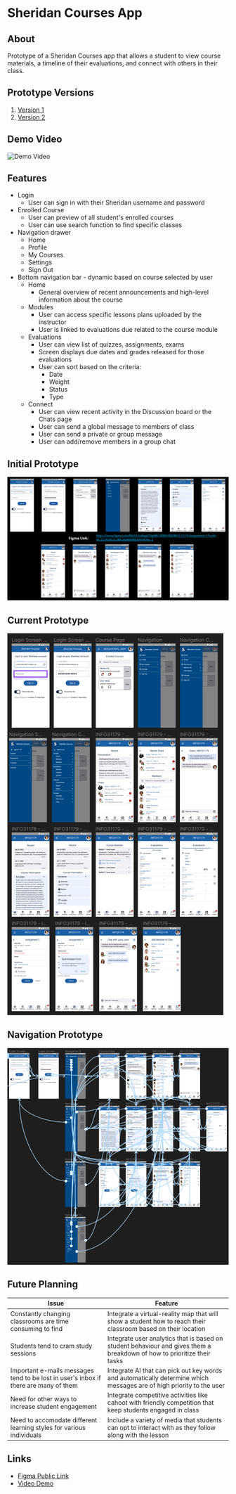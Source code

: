 # Sheridan Courses App

## About
Prototype of a Sheridan Courses app that allows a student to view course materials, a timeline of their evaluations, and connect with others in their class.

## Prototype Versions
1. [Version 1](https://www.figma.com/proto/Lh3udugyFlVg6MCSKMDrNB/INFO31179-Assignment-1?page-id=0%3A1&node-id=107%3A1056&starting-point-node-id=107%3A1056)
2. [Version 2](https://www.figma.com/proto/y64qSogtrzWRCwtl4a0jX0/INFO31179-Assignment-2?page-id=0%3A1&node-id=107%3A1056&viewport=107%2C311%2C0.27&scaling=scale-down&starting-point-node-id=107%3A1056)

## Demo Video
![Demo Video](https://youtu.be/6_RSYZF4V4A)

## Features
- Login
    - User can sign in with their Sheridan username and password
- Enrolled Course
    - User can preview of all student's enrolled courses
    - User can use search function to find specific classes
- Navigation drawer
    - Home
    - Profile
    - My Courses
    - Settings
    - Sign Out
- Bottom navigation bar - dynamic based on course selected by user
    - Home
        - General overview of recent announcements and high-level information about the course
    - Modules
        - User can access specific lessons plans uploaded by the instructor
        - User is linked to evaluations due related to the course module
    - Evaluations
        - User can view list of quizzes, assignments, exams
        - Screen displays due dates and grades released for those evaluations
        - User can sort based on the criteria:
            - Date
            - Weight
            - Status
            - Type
    - Connect
        - User can view recent activity in the Discussion board or the Chats page
        - User can send a global message to members of class
        - User can send a private or group message
        - User can add/remove members in a group chat

## Initial Prototype
![Initial Prototype](https://github.com/jmsot15/HCI-Prototype/blob/main/prototype1.png)

## Current Prototype
![Current Prototype](https://github.com/jmsot15/HCI-Prototype/blob/main/prototype2.png)

## Navigation Prototype
![Navigation Prototype](https://github.com/jmsot15/HCI-Prototype/blob/main/Navigation.png)

## Future Planning
| Issue | Feature |
| -- | -- |
| Constantly changing classrooms are time consuming to find | Integrate a virtual-reality map that will show a student how to reach their classroom based on their location |
| Students tend to cram study sessions | Integrate user analytics that is based on student behaviour and gives them a breakdown of how to prioritize their tasks |
| Important e-mails messages tend to be lost in user's inbox if there are many of them | Integrate AI that can pick out key words and automatically determine which messages are of high priority to the user
| Need for other ways to increase student engagement | Integrate competitive activities like cahoot with friendly competition that keep students engaged in class |
| Need to accomodate different learning styles for various individuals | Include a variety of media that students can opt to interact with as they follow along with the lesson |

## Links
- [Figma Public Link](https://www.figma.com/proto/y64qSogtrzWRCwtl4a0jX0/INFO31179-Assignment-2?page-id=0%3A1&node-id=107%3A1056&viewport=107%2C311%2C0.27&scaling=scale-down&starting-point-node-id=107%3A1056)
- [Video Demo](https://youtu.be/6_RSYZF4V4A)